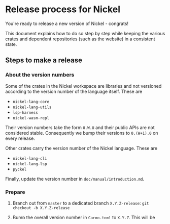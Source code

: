 # Release process for Nickel

You're ready to release a new version of Nickel - congrats!

This document explains how to do so step by step while keeping the various
crates and dependent repositories (such as the website) in a consistent state.

## Steps to make a release

### About the version numbers

Some of the crates in the Nickel workspace are libraries and not versioned
according to the version number of the language itself. These are

- `nickel-lang-core`
- `nickel-lang-utils`
- `lsp-harness`
- `nickel-wasm-repl`

Their version numbers take the form `0.W.U` and their public APIs are not
considered stable. Consequently we bump their versions to `0.(W+1).0` on every
release.

Other crates carry the version number of the Nickel language. These are

- `nickel-lang-cli`
- `nickel-lang-lsp`
- `pyckel`

Finally, update the version number in `doc/manual/introduction.md`.

### Prepare

1. Branch out from `master` to a dedicated branch `X.Y.Z-release`:
   `git checkout -b X.Y.Z-release`
2. Bump the overall version number in `Cargo.toml` to `X.Y.Z`. This will be
   automatically propagated to the CLI, the Nickel language server and Pyckel.
3. Bump the version number of the other crates in the workspace:
   - `core/Cargo.toml`
   - `lsp/lsp-harness/Cargo.toml`
   - `utils/Cargo.toml`
   - `wasm-repl/Cargo.toml`
   Afterwards, also adjust the version numbers in `Cargo.toml`. For example, in

   ```toml
      nickel-lang-core = { version = "0.1", path = "./core", default-features = false }
   ```

   adjust the version `0.1` to reflect the new version number.

4. Make sure that everything builds: run `nix flake check` at the root of the
   repository.
5. Add the changelog since the last release in RELEASES.md. GitHub is able to
   automatically generate release notes: refer to [this
   guide](https://docs.github.com/en/repositories/releasing-projects-on-github/automatically-generated-release-notes).
   While the output needs to be reworked, it's a useful starting point. Commit
   and push your changes.
6. Set the `stable` branch to point to your new `X.Y.Z-release`. Because the
   `stable` branch usually contains specific fixes, or cherry-picked commits,
   we'll have to force push. We advise to first save the previous state in a
   local branch:

   ```console
   git checkout stable
   git branch stable-local-save
   ```

   If anything goes wrong, you can reset `stable` to its previous state:

   ```console
   git checkout stable
   git reset --hard stable-local-save
   git push --force-with-lease
   ```

   Update the `stable` branch:

   ```console
   git checkout stable
   git reset --hard X.Y.Z-release`
   git push --force-with-lease
   ```

### Release on crates.io

1. Remove references to `nickel-lang-utils` from the `[dev-dependencies]`
   sections of the crates to be published: `./core/Cargo.toml` for
   `nickel-lang-core`, `./cli/Cargo.toml` for `nickel-lang-cli` and
   `./lsp/nls/Cargo.toml` for `nickel-lang-lsp` (work-around for
   [cargo:#4242](https://github.com/rust-lang/cargo/issues/4242).

   **Commit those changes temporarily to please cargo, but they will be
   dropped later. Do not push**.
2. Check that a dry run of `cargo publish` succeeds on the crates to be
   published (`nickel-lang-core`, `nickel-lang-cli` and `nickel-lang-lsp`):

   - `cargo publish -p nickel-lang-core --dry-run`
   - `cargo publish -p nickel-lang-cli --dry-run`
   - `cargo publish -p nickel-lang-lsp --dry-run`

   For this to work, you will need to be signed in to `crates.io` with a GitHub
   account that is part of the [Nickel Core
   team](https://github.com/orgs/nickel-lang/teams/core), and have a `crates.io`
   API key saved locally on your machine (normally via `cargo login`). For help
   with this, contact the Nickel maintainers.
3. Actually release `nickel-lang-core`, `nickel-lang-cli` and `nickel-lang-lsp`
   (in that order, as the cli and the lsp depend on core) on crates.io:
   `cargo publish -p <crate-to-publish>`
4. Ditch the potential changes made to the cargo manifests at step 1. by
   dropping the corresponding commit.

### Release on GitHub

1. Do the [release on
   GitHub](https://docs.github.com/en/repositories/releasing-projects-on-github/managing-releases-in-a-repository),
   Make sure that you set `X.Y.Z-release` as the target branch and have GitHub
   create the `X.Y.Z` tag on release. Upload `nickel-arm64-docker-image.tar.gz`
   and `nickel-arm64-linux` as release assets from the last step.

2. Verify that the "Upload release artifacts" GitHub action is getting triggered
   and completes successfully, uploading a static Nickel binary and a Docker
   image for both x86-64 and arm64 Linux platforms.

### Redeploy nickel-lang.org with the new release

1. Checkout the [nickel-lang](https://github.com/tweag/nickel-lang.org/)
   repository.
2. Branch out from `master` and update the Nickel input:

   ```console
   git checkout -b release/X.Y.Z
   nix flake lock --update-input nickel
   git add flake.lock
   git commit -m "Update to Nickel vX.Y.Z"
   git push -u origin @
   ```

   Open a pull request on the nickel-lang repository. Once the CI is green and
   the PR is merged, nickel-lang.org will be automatically redeployed with the
   new version of Nickel used for the playground and the documentation.

### Port changes to master

1. Cherry-pick the following commits into separate PRs to `master`:
     - Bumping the version numbers done in Preparation 2.
     - Updating release notes done in Preparation 5.
     - Fixes that you made locally for `nix flake check` or other commands.
2. Profit!
